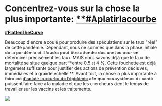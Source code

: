 # Concentrez-vous sur la chose la plus importante: [**\#Aplatirlacourbe](https://twitter.com/hashtag/Aplatirlacourbe?src=hashtag_click)
[**\#FlattenTheCurve**](https://twitter.com/hashtag/FlattenTheCurve?src=hashtag_click)

Beaucoup d'encre a coulé pour produire des spéculations sur le taux "réel" de cette pandémie. Cependant, nous ne sommes que dans la phase initiale de la pandémie et il faudra peut-être attendre des années pour en déterminer précisément les taux. MAIS nous savons déjà que le taux de mortalité se situe quelque part **entre 0,5 et 4 %. Cette fouchette est déjà largement suffisante pour justifier des actions de prévention décisives, immédiates et à grande échelle **. Avant tout, la chose la plus importante à faire est [d'aplatir la courbe de l'épidémie](https://www.economist.com/briefing/2020/02/29/covid-19-is-now-in-50-countries-and-things-will-get-worse)
afin que nos systèmes de santé puissent faire face à la maladie et que les chercheurs aient le temps de travailler sur les vaccins et les traitements.

![](/images/fr/flatten-the-curve.jpg)
